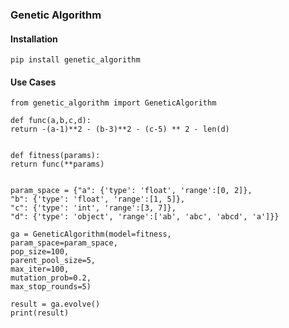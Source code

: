 ### Genetic Algorithm 

#### Installation
    pip install genetic_algorithm

#### Use Cases
    from genetic_algorithm import GeneticAlgorithm

    def func(a,b,c,d):
    return -(a-1)**2 - (b-3)**2 - (c-5) ** 2 - len(d)
    
    
    def fitness(params):
    return func(**params)
    
    
    param_space = {"a": {'type': 'float', 'range':[0, 2]},
    "b": {'type': 'float', 'range':[1, 5]},
    "c": {'type': 'int', 'range':[3, 7]},
    "d": {'type': 'object', 'range':['ab', 'abc', 'abcd', 'a']}}
    
    ga = GeneticAlgorithm(model=fitness,
    param_space=param_space,
    pop_size=100,
    parent_pool_size=5,
    max_iter=100,
    mutation_prob=0.2,
    max_stop_rounds=5)
    
    result = ga.evolve()
    print(result)